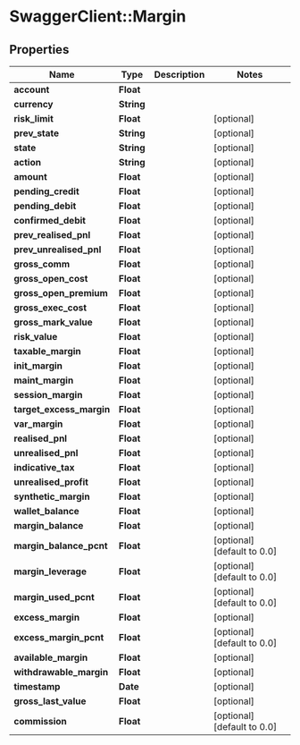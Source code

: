 # SwaggerClient::Margin

## Properties
Name | Type | Description | Notes
------------ | ------------- | ------------- | -------------
**account** | **Float** |  | 
**currency** | **String** |  | 
**risk_limit** | **Float** |  | [optional] 
**prev_state** | **String** |  | [optional] 
**state** | **String** |  | [optional] 
**action** | **String** |  | [optional] 
**amount** | **Float** |  | [optional] 
**pending_credit** | **Float** |  | [optional] 
**pending_debit** | **Float** |  | [optional] 
**confirmed_debit** | **Float** |  | [optional] 
**prev_realised_pnl** | **Float** |  | [optional] 
**prev_unrealised_pnl** | **Float** |  | [optional] 
**gross_comm** | **Float** |  | [optional] 
**gross_open_cost** | **Float** |  | [optional] 
**gross_open_premium** | **Float** |  | [optional] 
**gross_exec_cost** | **Float** |  | [optional] 
**gross_mark_value** | **Float** |  | [optional] 
**risk_value** | **Float** |  | [optional] 
**taxable_margin** | **Float** |  | [optional] 
**init_margin** | **Float** |  | [optional] 
**maint_margin** | **Float** |  | [optional] 
**session_margin** | **Float** |  | [optional] 
**target_excess_margin** | **Float** |  | [optional] 
**var_margin** | **Float** |  | [optional] 
**realised_pnl** | **Float** |  | [optional] 
**unrealised_pnl** | **Float** |  | [optional] 
**indicative_tax** | **Float** |  | [optional] 
**unrealised_profit** | **Float** |  | [optional] 
**synthetic_margin** | **Float** |  | [optional] 
**wallet_balance** | **Float** |  | [optional] 
**margin_balance** | **Float** |  | [optional] 
**margin_balance_pcnt** | **Float** |  | [optional] [default to 0.0]
**margin_leverage** | **Float** |  | [optional] [default to 0.0]
**margin_used_pcnt** | **Float** |  | [optional] [default to 0.0]
**excess_margin** | **Float** |  | [optional] 
**excess_margin_pcnt** | **Float** |  | [optional] [default to 0.0]
**available_margin** | **Float** |  | [optional] 
**withdrawable_margin** | **Float** |  | [optional] 
**timestamp** | **Date** |  | [optional] 
**gross_last_value** | **Float** |  | [optional] 
**commission** | **Float** |  | [optional] [default to 0.0]



